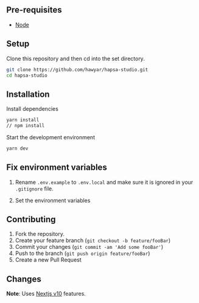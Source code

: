 
## Pre-requisites

- [Node](https://nodejs.org/en/)

## Setup

Clone this repository and then cd into the set directory.

```bash
git clone https://github.com/hawyar/hapsa-studio.git
cd hapsa-studio
```

## Installation

Install dependencies

```bash
yarn install
// npm install
```

Start the development environment

```bash
yarn dev
```

## Fix environment variables

1. Rename `.env.example` to `.env.local` and make sure it is ignored in your `.gitignore` file.

2. Set the environment variables

## Contributing

1. Fork the repository.
2. Create your feature branch (`git checkout -b feature/fooBar`)
3. Commit your changes (`git commit -am 'Add some fooBar'`)
4. Push to the branch (`git push origin feature/fooBar`)
5. Create a new Pull Request

## Changes

**Note**: Uses [Nextjs v10](https://nextjs.org/blog/next-10) features.
